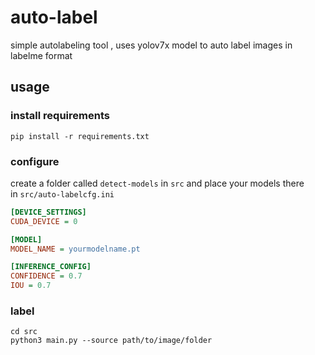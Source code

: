 # auto-label
simple autolabeling tool , uses yolov7x model to auto label images in labelme format

## usage

### install requirements

`pip install -r requirements.txt`

### configure

create a folder called `detect-models` in `src` and place your models there
<br>
in `src/auto-labelcfg.ini`
```ini
[DEVICE_SETTINGS]
CUDA_DEVICE = 0 

[MODEL]
MODEL_NAME = yourmodelname.pt

[INFERENCE_CONFIG]
CONFIDENCE = 0.7
IOU = 0.7

```

### label

`cd src`
<br>
`python3 main.py --source path/to/image/folder`

